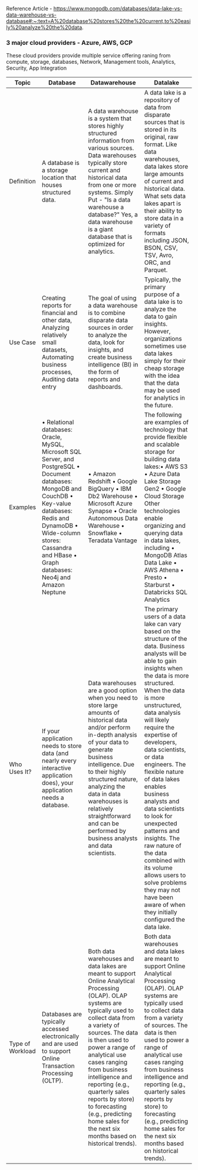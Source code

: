 
Reference Article - https://www.mongodb.com/databases/data-lake-vs-data-warehouse-vs-database#:~:text=A%20database%20stores%20the%20current,to%20easily%20analyze%20the%20data.


### 3 major cloud providers - Azure, AWS, GCP
These cloud providers provide multiple service offering raning from compute, storage, databases, Network, Management tools, Analytics, Security, App Integration

| Topic | Database | Datawarehouse | Datalake|
|-------|----------|----------|--------------|
|Definition | A database is a storage location that houses structured data. | A data warehouse is a system that stores highly structured information from various sources. Data warehouses typically store current and historical data from one or more systems. Simply Put - "Is a data warehouse a database?" Yes, a data warehouse is a giant database that is optimized for analytics. | A data lake is a repository of data from disparate sources that is stored in its original, raw format. Like data warehouses, data lakes store large amounts of current and historical data. What sets data lakes apart is their ability to store data in a variety of formats including JSON, BSON, CSV, TSV, Avro, ORC, and Parquet. |
| Use Case | Creating reports for financial and other data, Analyzing relatively small datasets, Automating business processes, Auditing data entry | The goal of using a data warehouse is to combine disparate data sources in order to analyze the data, look for insights, and create business intelligence (BI) in the form of reports and dashboards. | Typically, the primary purpose of a data lake is to analyze the data to gain insights. However, organizations sometimes use data lakes simply for their cheap storage with the idea that the data may be used for analytics in the future. |
| Examples | •	Relational databases: Oracle, MySQL, Microsoft SQL Server, and PostgreSQL •	Document databases: MongoDB and CouchDB •	Key-value databases: Redis and DynamoDB •	Wide-column stores: Cassandra and HBase •	Graph databases: Neo4j and Amazon Neptune | •	Amazon Redshift •	Google BigQuery •	IBM Db2 Warehouse •	Microsoft Azure Synapse •	Oracle Autonomous Data Warehouse •	Snowflake •	Teradata Vantage | The following are examples of technology that provide flexible and scalable storage for building data lakes:•	AWS S3 •	Azure Data Lake Storage Gen2 •	Google Cloud Storage Other technologies enable organizing and querying data in data lakes, including •	MongoDB Atlas Data Lake •	AWS Athena •	Presto •	Starburst •	Databricks SQL Analytics |
| Who Uses It? | If your application needs to store data (and nearly every interactive application does), your application needs a database. | Data warehouses are a good option when you need to store large amounts of historical data and/or perform in-depth analysis of your data to generate business intelligence. Due to their highly structured nature, analyzing the data in data warehouses is relatively straightforward and can be performed by business analysts and data scientists. | The primary users of a data lake can vary based on the structure of the data. Business analysts will be able to gain insights when the data is more structured. When the data is more unstructured, data analysis will likely require the expertise of developers, data scientists, or data engineers. The flexible nature of data lakes enables business analysts and data scientists to look for unexpected patterns and insights. The raw nature of the data combined with its volume allows users to solve problems they may not have been aware of when they initially configured the data lake. | 
| Type of Workload | Databases are typically accessed electronically and are used to support Online Transaction Processing (OLTP). | Both data warehouses and data lakes are meant to support Online Analytical Processing (OLAP). OLAP systems are typically used to collect data from a variety of sources. The data is then used to power a range of analytical use cases ranging from business intelligence and reporting (e.g., quarterly sales reports by store) to forecasting (e.g., predicting home sales for the next six months based on historical trends). |  Both data warehouses and data lakes are meant to support Online Analytical Processing (OLAP). OLAP systems are typically used to collect data from a variety of sources. The data is then used to power a range of analytical use cases ranging from business intelligence and reporting (e.g., quarterly sales reports by store) to forecasting (e.g., predicting home sales for the next six months based on historical trends). |







